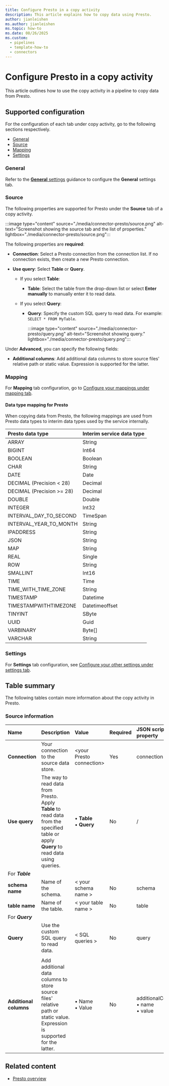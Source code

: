 ```yaml
---
title: Configure Presto in a copy activity
description: This article explains how to copy data using Presto.
author: jianleishen
ms.author: jianleishen
ms.topic: how-to
ms.date: 08/26/2025
ms.custom: 
  - pipelines
  - template-how-to
  - connectors
---
```


# Configure Presto in a copy activity

This article outlines how to use the copy activity in a pipeline to copy data from Presto.

## Supported configuration

For the configuration of each tab under copy activity, go to the following sections respectively.

- [General](#general)  
- [Source](#source)
- [Mapping](#mapping)
- [Settings](#settings)

### General

Refer to the [**General** settings](activity-overview.md#general-settings) guidance to configure the **General** settings tab.

### Source

The following properties are supported for Presto under the **Source** tab of a copy activity.

:::image type="content" source="./media/connector-presto/source.png" alt-text="Screenshot showing the source tab and the list of properties." lightbox="./media/connector-presto/source.png":::

The following properties are **required**:

- **Connection**:  Select a Presto connection from the connection list. If no connection exists, then create a new Presto connection.

- **Use query**: Select **Table** or **Query**.

  - If you select **Table**:

    - **Table**: Select the table from the drop-down list or select **Enter manually** to manually enter it to read data.

  - If you select **Query**:

    - **Query**: Specify the custom SQL query to read data. For example: `SELECT * FROM MyTable`.

      :::image type="content" source="./media/connector-presto/query.png" alt-text="Screenshot showing query." lightbox="./media/connector-presto/query.png":::

Under **Advanced**, you can specify the following fields:

- **Additional columns**: Add additional data columns to store source files' relative path or static value. Expression is supported for the latter.

### Mapping

For **Mapping** tab configuration, go to [Configure your mappings under mapping tab](copy-data-activity.md#configure-your-mappings-under-mapping-tab).

#### Data type mapping for Presto

When copying data from Presto, the following mappings are used from Presto data types to interim data types used by the service internally.

| Presto data type     | Interim service data type   |
|:--- |:--- |
| ARRAY | String |
| BIGINT | Int64 |
| BOOLEAN | Boolean |
| CHAR | String |
| DATE | Date |
| DECIMAL (Precision < 28) | Decimal |
| DECIMAL (Precision >= 28) | Decimal |
| DOUBLE | Double |
| INTEGER | Int32 |
| INTERVAL_DAY_TO_SECOND | TimeSpan |
| INTERVAL_YEAR_TO_MONTH | String |
| IPADDRESS | String |
| JSON | String |
| MAP | String |
| REAL | Single |
| ROW | String |
| SMALLINT | Int16 |
| TIME | Time |
| TIME_WITH_TIME_ZONE | String |
| TIMESTAMP | Datetime |
| TIMESTAMPWITHTIMEZONE | Datetimeoffset |
| TINYINT | SByte |
| UUID | Guid |
| VARBINARY | Byte[] |
| VARCHAR | String |

### Settings

For **Settings** tab configuration, see [Configure your other settings under settings tab](copy-data-activity.md#configure-your-other-settings-under-settings-tab).

## Table summary

The following tables contain more information about the copy activity in Presto.

### Source information

|Name |Description |Value|Required |JSON script property |
|:---|:---|:---|:---|:---|
|**Connection** |Your connection to the source data store.|\<your Presto connection> |Yes|connection|
|**Use query** |The way to read data from Presto. Apply **Table** to read data from the specified table or apply **Query** to read data using queries.| • **Table**<br>  • **Query** |No| / |
| For ***Table*** | | | | |
|**schema name** |Name of the schema.|< your schema name >| No |schema|
|**table name** |Name of the table.|< your table name >| No |table|
| For ***Query*** | | | | |
| **Query** | Use the custom SQL query to read data. | < SQL queries > | No | query |
| | | | | |
| **Additional columns** | Add additional data columns to store source files' relative path or static value. Expression is supported for the latter. | • Name<br>• Value | No | additionalColumns:<br>• name<br>• value |

## Related content

- [Presto overview](connector-presto-overview.md)
